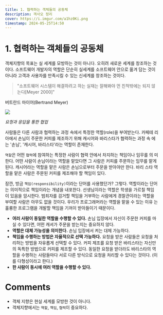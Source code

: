 ```yaml
---
title: 1. 협력하는 객체들의 공동체
description: 객사오 정리
cover: https://i.imgur.com/a1hz0Ki.png
timestamp: 2024-05-25T14:50
---
```

# 1. 협력하는 객체들의 공동체


객체지향의 목표는 실 세계를 모방하는 것이 아니다. 오히려 새로운 세계를 창조하는 것이다. 소프트웨어 개발자의 역할은 단순히 실세계를 소프트웨어 안으로 옮겨 담는 것이 아니라 고객과 사용자를 만족시킬 수 있는 신세계를 창조하는 것이다. 

> "소프트웨어 시스템이 해결하려고 하는 실재는 잘해봐야 먼 친척밖에는 되지 않는다[Meyer 2000]"
> 
 버트란드 마이어(Bertrand Meyer)


![](https://i.imgur.com/ng3E1I4.png)

_요청과 응답을 통한 협업_

사람들은 다른 사람과 협력하는 과정 속에서 특정한 역할(role)을 부여받는다. 카페테 리아에서 손님이 주문한 커피를 제조하기 위해 캐시어와 바리스타가 협력하는 과정 속 에는 '손님', '캐시어, 바리스타'라는 역할이 존재한다.

`역할`은 어떤 `협력`에 참여하는 특정한 사람이 협력 안에서 차지하는 책임이나 임무를 의 미한다. 어떤 사람이 손님이라는 역할을 맡았다면 그 사람은 커피를 주문하는 임무를 맡게 된다. 캐시어라는 역할을 맡은 사람은 손님으로부터 주문을 받아야만 한다. 바리 스타 역할을 맡은 사람은 주문된 커피를 제조해야 할 책임이 있다.

잠깐, 방금 `책임(responsibility)`이라는 단어를 사용했던가? 그렇다. 역할이라는 단어 는 의미적으로 책임이라는 개념을 내포한다. 선생님이라는 역할은 학생을 가르칠 책임 이 있음을 암시한다. 범죄자를 검거할 책임을 거부하는 사람에게 경찰관이라는 역할을 부여할 사람은 아무도 없을 것이다. 우리가 프로그래머라는 역할을 맡을 수 있는 이유 는 훌륭한 프로그램을 개발할 책임을 기꺼이 받아들이기 때문이다.

- **여러 사람이 동일한 역할을 수행할 수 있다.** 손님 입장에서 자신이 주문한 커피를 마실 수 있다면, 어떤 캐셔가 주문을 받는지는 중요하지 않다.
- **역할은 대체 가능성을 의미한다.** 손님 입장에서 켜는 대체 가능하다.
- **책임을 수행하는 방법은 자율적으로 선택 가능하다.** 요청을 받은 사람들은 요청을 처리하는 방법을 자유롭게 선택할 수 있다. 커피 제조를 요청 받은 바리스타는 자신만의 독특한 방법으로 커피를 제조할 수 있다. 동일한 요청을 받더라도 바리스타의 역할을 수행하는 사람들마다 서로 다른 방식으로 요청을 처리할 수 있다는 것이다. (이를 다형성이라고 한다.)
- **한 사람이 동시에 여러 역할을 수행할 수 있다.**


# Comments

- 객체 지향은 현실 세계를 모방한 것이 아니다.
- 객체지향에서는 `역할`, `책임`, `협력`이 중요하다.
